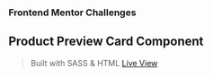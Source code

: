 ### Frontend Mentor Challenges

## Product Preview Card Component
> Built with SASS & HTML
[Live View](https://frontend-mentor-wheat-eta.vercel.app/)
